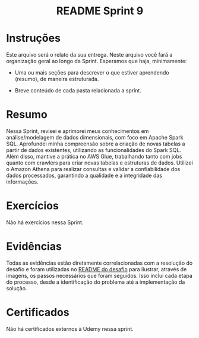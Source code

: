 <h1 align="center">README Sprint 9</h1>

# Instruções

Este arquivo será o relato da sua entrega. Neste arquivo você fará a organização geral ao longo da Sprint. Esperamos que haja, minimamente:

- Uma ou mais seções para descrever o que estiver aprendendo (resumo), de maneira estruturada.

- Breve conteúdo de cada pasta relacionada a sprint.

# Resumo

Nessa Sprint, revisei e aprimorei meus conhecimentos em análise/modelagem de dados dimensionais, com foco em Apache Spark SQL. Aprofundei minha compreensão sobre a criação de novas tabelas a partir de dados existentes, utilizando as funcionalidades do Spark SQL. Além disso, mantive a prática no AWS Glue, trabalhando tanto com jobs quanto com crawlers para criar novas tabelas e estruturas de dados. Utilizei o Amazon Athena para realizar consultas e validar a confiabilidade dos dados processados, garantindo a qualidade e a integridade das informações.

# Exercícios

Não há exercícios nessa Sprint.

# Evidências

Todas as evidências estão diretamente correlacionadas com a resolução do desafio e foram utilizadas no [README do desafio](./Desafio/README.md) para ilustrar, através de imagens, os passos necessários que foram seguidos. Isso inclui cada etapa do processo, desde a identificação do problema até a implementação da solução.

# Certificados

Não há certificados externos à Udemy nessa sprint.


